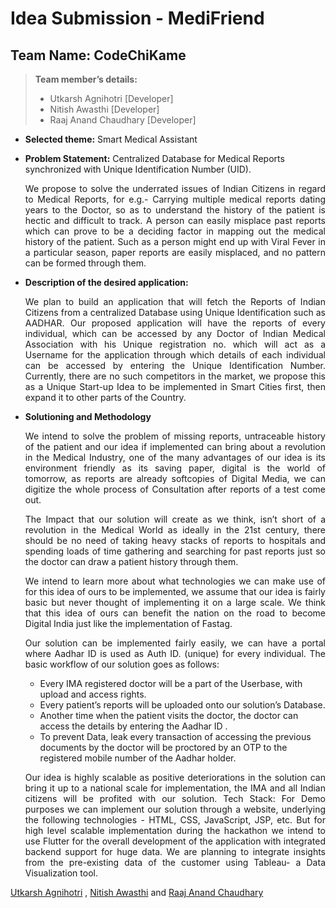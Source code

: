 # Idea Submission - MediFriend

## Team Name: CodeChiKame
> **Team member’s details:**
> -  Utkarsh Agnihotri [Developer]
> -  Nitish Awasthi [Developer]
> -  Raaj Anand Chaudhary [Developer] 


+ **Selected theme:** Smart Medical Assistant

+ **Problem Statement:** Centralized Database for Medical Reports synchronized with Unique Identification Number (UID).
     <p align="justify">We propose to solve the underrated issues of Indian Citizens in regard to Medical Reports, for e.g.- Carrying multiple medical reports dating years to the Doctor, so as         to understand the history of the patient is hectic and difficult to track.
        A person can easily misplace past reports which can prove to be a deciding factor in mapping out the medical history of the patient. Such as a person might end up               with Viral Fever in a particular season, paper reports are easily misplaced, and no pattern can be formed through them.</p>

+ **Description of the desired application:**
   <p align="justify">We plan to build an application that will fetch the Reports of Indian Citizens from a centralized Database using Unique Identification such as AADHAR. Our  proposed application will have the reports of every individual, which can be accessed by any Doctor of Indian Medical Association with his Unique registration no. which will act as a Username for the application through which details of each individual can be accessed by entering the Unique Identification Number. Currently, there are no such          competitors in the market, we propose this as a Unique Start-up Idea to be implemented in Smart Cities first, then expand it to other parts of the Country.</p>

+ **Solutioning and Methodology**
   <p align="justify">We intend to solve the problem of missing reports, untraceable history of the patient and our idea if implemented can bring about a revolution in the Medical Industry, one of the many advantages of our idea is its environment friendly as its saving paper, digital is the world of tomorrow, as reports are already softcopies of Digital Media, we can digitize the whole process of Consultation after reports of a test come out.</p>
   <p align="justify">The Impact that our solution will create as we think, isn’t short of a revolution in the Medical World as ideally in the 21st century, there should be no need of taking heavy stacks of reports to hospitals and spending loads of time gathering and searching for past reports just so the doctor can draw a patient history through them.</p>  
  <p align="justify">We intend to learn more about what technologies we can make use of for this idea of ours to be implemented, we assume that our idea is fairly basic but never thought of implementing it on a large scale. We think that this idea of ours can benefit the nation on the road to become Digital India just like the implementation of Fastag.</p>  

    <p align="justify">Our solution can be implemented fairly easily, we can have a portal where Aadhar ID is used as Auth ID. (unique) for every individual. The basic workflow of our solution goes as follows:</p>
 
   * Every IMA registered doctor will be a part of the Userbase, with upload and access rights.  
   * Every patient’s reports will be uploaded onto our solution’s Database.  
   * Another time when the patient visits the doctor, the doctor can access the details by entering the Aadhar ID .  
   * To prevent Data, leak every transaction of accessing the previous documents by the doctor will be proctored by an OTP to the registered mobile number of the Aadhar holder.  

    <p align="justify">Our idea is highly scalable as positive deteriorations in the solution can bring it up to a national scale for implementation, the IMA and all Indian citizens will be profited with our solution. Tech Stack: For Demo purposes we can implement our solution through a website, underlying the following technologies - HTML, CSS, JavaScript, JSP, etc. But for high level scalable implementation during the hackathon we intend to use Flutter for the overall development of the application with integrated backend support for huge data. We are planning to integrate insights from the pre-existing data of the customer using Tableau- a Data Visualization tool.</p>


[Utkarsh Agnihotri](https://github.com/Zenix27) , [Nitish Awasthi](https://github.com/Nitish-Awasthi) and [Raaj Anand Chaudhary](http://github.com/technicallyitspossible)   

